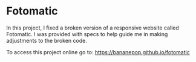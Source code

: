 # Fotomatic

In this project, I fixed a broken version of a responsive website called Fotomatic. I was provided with specs to help guide me in making adjustments to the broken code.

To access this project online go to: https://bananepop.github.io/fotomatic
